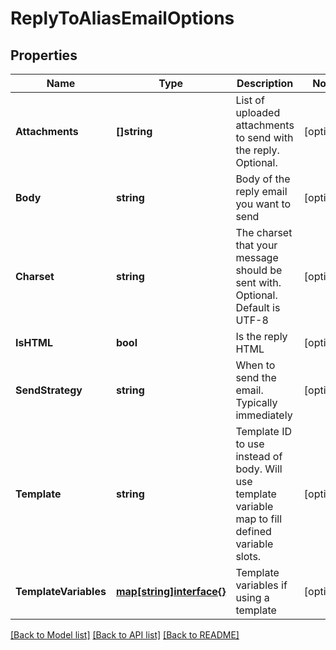 # ReplyToAliasEmailOptions

## Properties

Name | Type | Description | Notes
------------ | ------------- | ------------- | -------------
**Attachments** | **[]string** | List of uploaded attachments to send with the reply. Optional. | [optional] 
**Body** | **string** | Body of the reply email you want to send | [optional] 
**Charset** | **string** | The charset that your message should be sent with. Optional. Default is UTF-8 | [optional] 
**IsHTML** | **bool** | Is the reply HTML | [optional] 
**SendStrategy** | **string** | When to send the email. Typically immediately | [optional] 
**Template** | **string** | Template ID to use instead of body. Will use template variable map to fill defined variable slots. | [optional] 
**TemplateVariables** | [**map[string]interface{}**](.md) | Template variables if using a template | [optional] 

[[Back to Model list]](../README.md#documentation-for-models) [[Back to API list]](../README.md#documentation-for-api-endpoints) [[Back to README]](../README.md)


